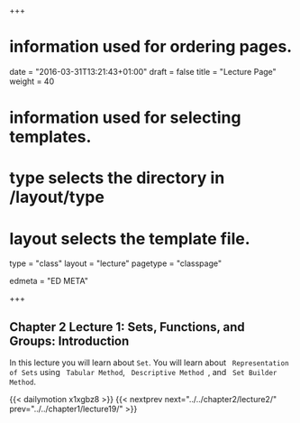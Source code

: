 +++
# information used for ordering pages.
date = "2016-03-31T13:21:43+01:00"
draft = false
title = "Lecture Page"
weight = 40

# information used for selecting templates.
# type selects the directory in /layout/type
# layout selects the template file.

type   = "class"
layout = "lecture"
pagetype = "classpage"





edmeta = "ED META"

+++

## Chapter 2 Lecture 1: Sets, Functions, and Groups: Introduction
<p class="lead"> In this lecture you will learn about <code>Set</code>. You will learn about <code> Representation of Sets</code> using <code> Tabular Method</code>, <code> Descriptive Method </code>, and <code> Set Builder Method</code>.
</p>

{{< dailymotion x1xgbz8 >}}
{{< nextprev next="../../chapter2/lecture2/"     prev="../../chapter1/lecture19/"  >}}
